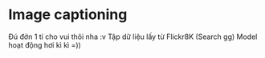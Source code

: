 # Image captioning
Đú đởn 1 tí cho vui thôi nha :v
Tập dữ liệu lấy từ Flickr8K (Search gg)
Model hoạt động hơi kì kì =))